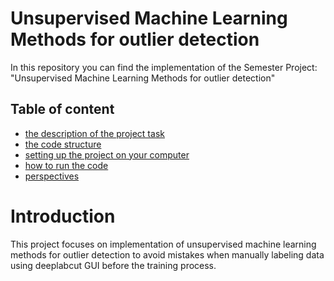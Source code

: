 # Unsupervised Machine Learning Methods for outlier detection 
In this repository you can find the implementation of the Semester Project: "Unsupervised Machine Learning Methods for outlier detection"

## Table of content
- [the description of the project task](#Introduction)
- [the code structure](#code_structure)
- [setting up the project on your computer](#setup)
- [how to run the code](#run)
- [perspectives](#outlook)

# <a name="Introduction"></a>  Introduction
This project focuses on implementation of unsupervised machine learning methods for outlier detection to avoid mistakes when manually labeling data 
using deeplabcut GUI before the training process.
